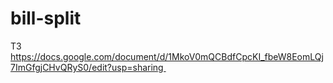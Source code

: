 # bill-split
ТЗ https://docs.google.com/document/d/1MkoV0mQCBdfCpcKI_fbeW8EomLQj7ImGfgjCHvQRyS0/edit?usp=sharing 
